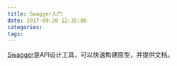 ```yaml
---
title: Swagger入门
date: 2017-09-20 12:35:00
categories:
tags:
---
```


[Swagger](https://swagger.io/)是API设计工具，可以快速构建原型，并提供文档。


